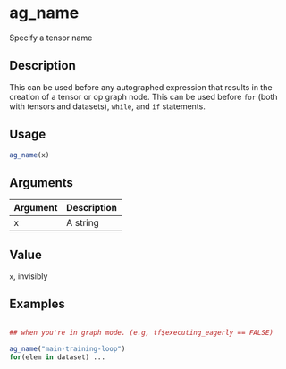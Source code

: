 # ag_name


Specify a tensor name




## Description

This can be used before any autographed expression that results in the
creation of a tensor or op graph node. This can be used before ``for`` (both with tensors and datasets), ``while``, and ``if`` statements.





## Usage
```r
ag_name(x)
```




## Arguments


Argument      |Description
------------- |----------------
x | A string





## Value

``x``, invisibly





## Examples

```r

## when you're in graph mode. (e.g, tf$executing_eagerly == FALSE)

ag_name("main-training-loop")
for(elem in dataset) ...

```




